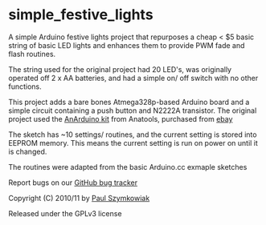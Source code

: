simple_festive_lights
=====================
A simple Arduino festive lights project that repurposes a cheap < $5 basic string of basic LED lights and enhances them to provide PWM fade and flash routines.

The string used for the original project had 20 LED's, was originally operated off 2 x AA batteries, and had a simple on/ off switch with no other functions.

This project adds a bare bones Atmega328p-based Arduino board and a simple circuit containing a push button and N2222A transistor.
The original project used the [AnArduino kit](http://www.anatools.com/anarduino-kit/) from Anatools, purchased from [ebay](http://shop.ebay.com.au/anatools/m.html?_nkw=&_armrs=1&_from=&_ipg=&_trksid=p3686)

The sketch has ~10 settings/ routines, and the current setting is stored into EEPROM memory. This means the current setting is run on power on until it is changed.

The routines were adapted from the basic Arduino.cc exmaple sketches

Report bugs on our
[GitHub bug tracker](http://github.com/paulzee/simple_festive_lights/issues)

Copyright (C) 2010/11 by
[Paul Szymkowiak](http://twitter.com/#!/paulzee)

Released under the GPLv3 license
